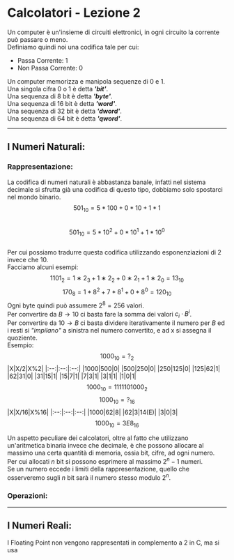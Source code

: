 <script type="text/javascript"
  src="https://cdnjs.cloudflare.com/ajax/libs/mathjax/2.7.0/MathJax.js?config=TeX-AMS_CHTML">
</script>
<script type="text/x-mathjax-config">
  MathJax.Hub.Config({
    tex2jax: {
      inlineMath: [['$','$'], ['\\(','\\)']],
      processEscapes: true},
      jax: ["input/TeX","input/MathML","input/AsciiMath","output/CommonHTML"],
      extensions: ["tex2jax.js","mml2jax.js","asciimath2jax.js","MathMenu.js","MathZoom.js","AssistiveMML.js", "[Contrib]/a11y/accessibility-menu.js"],
      TeX: {
      extensions: ["AMSmath.js","AMSsymbols.js","noErrors.js","noUndefined.js"],
      equationNumbers: {
      autoNumber: "AMS"
      }
    }
  });
</script>

Calcolatori - Lezione 2
=======================

Un computer è un'insieme di circuiti elettronici, in ogni circuito la corrente può passare o meno.  
Definiamo quindi noi una codifica tale per cui:  
- Passa Corrente: $1$  
- Non Passa Corrente: $0$  

Un computer memorizza e manipola sequenze di $0$ e $1$.  
Una singola cifra $0$ o $1$ è detta ***'bit'***.  
Una sequenza di $8$ bit è detta ***'byte'***.  
Una sequenza di $16$ bit è detta ***'word'***.  
Una sequenza di $32$ bit è detta ***'dword'***.  
Una sequenza di $64$ bit è detta ***'qword'***.  

---
I Numeri Naturali:
------------------

### Rappresentazione:  

La codifica di numeri naturali è abbastanza banale,
infatti nel sistema decimale si sfrutta già una codifica di questo tipo, dobbiamo solo spostarci nel mondo binario.  
$$501_{10} = 5*100 + 0*10 + 1*1$$  
$$501_{10} = 5*10^2 + 0*10^1 + 1*10^0$$  
Per cui possiamo tradurre questa codifica utilizzando esponenziazioni di $2$ invece che $10$.  
Facciamo alcuni esempi:  
$$1101_2 = 1∗2_3 + 1∗2_2 + 0∗2_1 + 1∗2_0 = 13_{10}$$
$$170_8 = 1*8^2 + 7*8^1 + 0*8^0 = 120_{10}$$
Ogni byte quindi può assumere $2^8 = 256$ valori.  
Per convertire da $B \rightarrow 10$ ci basta fare la somma dei valori $c_i\cdot B^i$.  
Per convertire da $10 \rightarrow B$ ci basta dividere iterativamente il numero per $B$ ed i resti si *"impilano"* a sinistra nel numero convertito, e ad x si assegna il quoziente.  
Esempio:  
$$1000_{10}=?_2$$
|X|X/2|X%2|
|:--:|:--:|:--:|
|1000|500|0|
|500|250|0|
|250|125|0|
|125|62|1|
|62|31|0|
|31|15|1|
|15|7|1|
|7|3|1|
|3|1|1|
|1|0|1|
$$1000_{10}=1111101000_2$$
$$1000_{10}=?_{16}$$
|X|X/16|X%16|
|:--:|:--:|:--:|
|1000|62|8|
|62|3|14(E)|
|3|0|3|
$$1000_{10}=3E8_{16}$$  

Un aspetto peculiare dei calcolatori, oltre al fatto che utilizzano un'aritmetica binaria invece che decimale, è che possono allocare al massimo una certa quantità di memoria, ossia bit, cifre, ad ogni numero.  
Per cui allocati $n$ bit si possono esprimere al massimo $2^n - 1$ numeri.  
Se un numero eccede i limiti della rappresentazione, quello che osserveremo sugli $n$ bit sarà il numero stesso modulo $2^n$.  

### Operazioni:



---
I Numeri Reali:
---------------
I Floating Point non vengono rappresentati in complemento a $2$ in C, ma si usa 